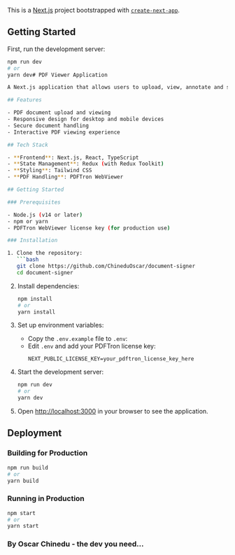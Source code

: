 This is a [Next.js](https://nextjs.org) project bootstrapped with [`create-next-app`](https://nextjs.org/docs/app/api-reference/cli/create-next-app).

## Getting Started

First, run the development server:

````bash
npm run dev
# or
yarn dev# PDF Viewer Application

A Next.js application that allows users to upload, view, annotate and sign pdf documents.

## Features

- PDF document upload and viewing
- Responsive design for desktop and mobile devices
- Secure document handling
- Interactive PDF viewing experience

## Tech Stack

- **Frontend**: Next.js, React, TypeScript
- **State Management**: Redux (with Redux Toolkit)
- **Styling**: Tailwind CSS
- **PDF Handling**: PDFTron WebViewer

## Getting Started

### Prerequisites

- Node.js (v14 or later)
- npm or yarn
- PDFTron WebViewer license key (for production use)

### Installation

1. Clone the repository:
   ```bash
   git clone https://github.com/ChineduOscar/document-signer
   cd document-signer
````

2. Install dependencies:

   ```bash
   npm install
   # or
   yarn install
   ```

3. Set up environment variables:

   - Copy the `.env.example` file to `.env`:
   - Edit `.env` and add your PDFTron license key:
     ```
     NEXT_PUBLIC_LICENSE_KEY=your_pdftron_license_key_here
     ```

4. Start the development server:

   ```bash
   npm run dev
   # or
   yarn dev
   ```

5. Open [http://localhost:3000](http://localhost:3000) in your browser to see the application.

## Deployment

### Building for Production

```bash
npm run build
# or
yarn build
```

### Running in Production

```bash
npm start
# or
yarn start
```

### By Oscar Chinedu - the dev you need...
